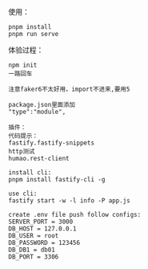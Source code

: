 <!--
 * @Author: vacrain
 * @Date: 2022-05-08 07:55:02
 * @LastEditors: vacrain
 * @LastEditTime: 2022-05-09 00:37:05
 * @FilePath: /fastify-001/README.md
 * @Description:
 *
-->

使用：

```
pnpm install
pnpm run serve
```

体验过程：

```
npm init
一路回车

注意faker6不太好用，import不进来,要用5

package.json里面添加
"type":"module",

插件：
代码提示：
fastify.fastify-snippets
http测试
humao.rest-client

install cli:
pnpm install fastify-cli -g

use cli:
fastify start -w -l info -P app.js

create .env file push follow configs:
SERVER_PORT = 3000
DB_HOST = 127.0.0.1
DB_USER = root
DB_PASSWORD = 123456
DB_DB1 = db01
DB_PORT = 3306


```
